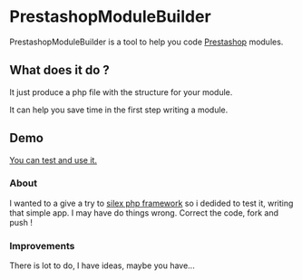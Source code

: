 PrestashopModuleBuilder
=======================

PrestashopModuleBuilder is a tool to help you code [Prestashop](http://www.prestashop.com/) modules.

## What does it do ?

It just produce a php file with the structure for your module.

It can help you save time in the first step writing a module.

## Demo

[You can test and use it.](http://prestashop.seb7.fr/prestashop-module-builder/)

### About

I wanted to a give a try to [silex php framework](http://silex.sensiolabs.org/) so i dedided to test it, writing that simple app. I may have do things wrong. Correct the code, fork and push !

### Improvements

There is lot to do, I have ideas, maybe you have...
